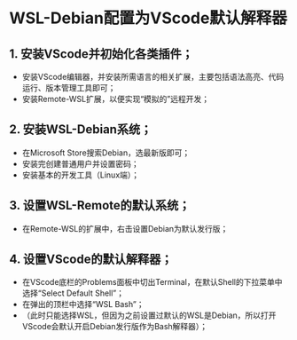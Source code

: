 # WSL-Debian配置为VScode默认解释器

## 1. 安装VScode并初始化各类插件；
- 安装VScode编辑器，并安装所需语言的相关扩展，主要包括语法高亮、代码运行、版本管理工具即可；
- 安装Remote-WSL扩展，以便实现“模拟的”远程开发；

## 2. 安装WSL-Debian系统；
- 在Microsoft Store搜索Debian，选最新版即可；
- 安装完创建普通用户并设置密码；
- 安装基本的开发工具（Linux端）；

## 3. 设置WSL-Remote的默认系统；
- 在Remote-WSL的扩展中，右击设置Debian为默认发行版；

## 4. 设置VScode的默认解释器；
- 在VScode底栏的Problems面板中切出Terminal，在默认Shell的下拉菜单中选择“Select Default Shell”；
- 在弹出的顶栏中选择“WSL Bash”；
- （此时只能选择WSL，但因为之前设置过默认的WSL是Debian，所以打开VScode会默认开启Debian发行版作为Bash解释器）；
